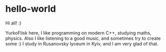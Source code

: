 # hello-world

Hi all! :)

YurkoFlisk here, I like programming on modern C++, studying maths, physics. Also I like listening to a good music, and sometimes try to create some :) I study in Rusanovsky lyceum in Kyiv, and I am very glad of that.

